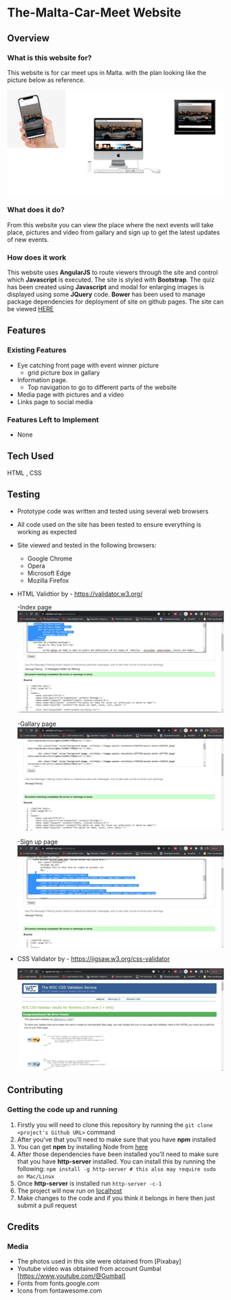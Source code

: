 # The-Malta-Car-Meet Website
 
## Overview
 
### What is this website for?
 This website is for car meet ups in Malta. with the plan looking like the picture below as reference.

![Landing Page](./assets/Readme-md-images/download11111-qe1dbMt72-transformed.jpeg)
 
### What does it do?
 From this website you can view the place where the next events will take place, pictures and video from gallary and sign up to get the latest updates of new events.

 
### How does it work
 
This website uses **AngularJS** to route viewers through the site and control which **Javascript** is executed. The site is styled with **Bootstrap**. The quiz has been created using **Javascript** and modal for enlarging images is displayed using some **JQuery** code. **Bower** has been used to manage package dependencies for deployment of site on github pages. The site can be viewed [HERE](https://gdv373.github.io/The-Malta-Car-Meet-media/)

## Features
 
### Existing Features
- Eye catching front page with event winner picture
  - grid picture box in gallary
- Information page.
  - Top navigation to go to different parts of the website
- Media page with pictures and a video
- Links page to social media
### Features Left to Implement
- None

## Tech Used
HTML , CSS

## Testing
- Prototype code was written and tested using several web browsers
- All code used on the site has been tested to ensure everything is working as expected
- Site viewed and tested in the following browsers:
  - Google Chrome
  - Opera
  - Microsoft Edge
  - Mozilla Firefox

- HTML Validtior by - https://validator.w3.org/

  -Index page
  ![Index Page](./assets/Readme-md-images/index-html-valid.jpg)

  -Gallary page
  ![Gallary Page](./assets/Readme-md-images/gallary-html-valid.jpg)

  -Sign up page
  ![Sign up Page](./assets/Readme-md-images/sign-up-html-valid.jpg)

- CSS Validator by - https://jigsaw.w3.org/css-validator

  ![style Page](./assets/Readme-md-images/CSS-valid.jpg)


## Contributing
 
### Getting the code up and running
1. Firstly you will need to clone this repository by running the ```git clone <project's Github URL>``` command
2. After you've that you'll need to make sure that you have **npm** installed
  1. You can get **npm** by installing Node from [here](https://nodejs.org/en/)
4. After those dependencies have been installed you'll need to make sure that you have **http-server** installed. You can install this by running the following: ```npm install -g http-server # this also may require sudo on Mac/Linux```
5. Once **http-server** is installed run ```http-server -c-1```
6. The project will now run on [localhost](http://127.0.0.1:8080)
7. Make changes to the code and if you think it belongs in here then just submit a pull request

## Credits

### Media
- The photos used in this site were obtained from [Pixabay]
- Youtube video was obtained from account Gumbal [https://www.youtube.com/@Gumbal]
- Fonts from fonts.google.com 
- Icons from fontawesome.com

